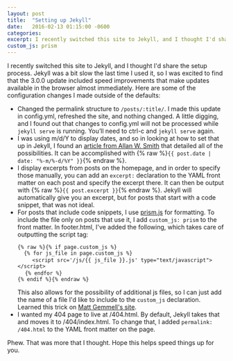 ```yaml
---
layout: post
title:  "Setting up Jekyll"
date:   2016-02-13 01:15:00 -0600
categories:
excerpt: I recently switched this site to Jekyll, and I thought I'd share the setup process.
custom_js: prism
---
```

I recently switched this site to Jekyll, and I thought I'd share the setup process. Jekyll was a bit slow the last time I used it, so I was excited to find that the 3.0.0 update included speed improvements that make updates available in the browser almost immediately. Here are some of the configuration changes I made outside of the defaults:

- Changed the permalink structure to `/posts/:title/`. I made this update in config.yml, refreshed the site, and nothing changed. A little digging, and I found out that changes to config.yml will not be processed while `jekyll serve` is running. You’ll need to ctrl-c and `jekyll serve` again.
- I was using m/d/Y to display dates, and so in looking at how to set that up in Jekyll, I found an [article from Allan W. Smith](http://alanwsmith.com/jekyll-liquid-date-formatting-examples) that detailed all of the possibilities. It can be accomplished with {% raw %}`{{ post.date | date: "%-m/%-d/%Y" }}`{% endraw %}.
- I display excerpts from posts on the homepage, and in order to specify those manually, you can add an `excerpt:` declaration to the YAML front matter on each post and specify the excerpt there. It can then be output with {% raw %}`{{ post.excerpt }}`{% endraw %}. Jekyll will automatically give you an excerpt, but for posts that start with a code snippet, that was not ideal.
- For posts that include code snippets, I use [prism.js](http://prismjs.com/) for formatting. To include the file only on posts that use it, I add `custom_js: prism`  to the front matter. In footer.html, I've added the following, which takes care of outputting the script tag:
    <pre><code class="language-markup">{% raw %}{% if page.custom_js %}
    {% for js_file in page.custom_js %}</code>
      <code class="language-javascript">&lt;script src='/js/{{ js_file }}.js' type="text/javascript"&gt;&lt;/script&gt;</code>
    <code class="language-markup">{% endfor %}
  {% endif %}{% endraw %}</code></pre>
  This also allows for the possibility of additional js files, so I can just add the name of a file I'd like to include to the `custom_js` declaration. Learned this trick on [Matt Gemmell's site](http://mattgemmell.com/page-specific-assets-with-jekyll/).
- I wanted my 404 page to live at /404.html. By default, Jekyll takes that and moves it to /404/index.html. To change that, I added `permalink: /404.html` to the YAML front matter on the page.

Phew. That was more that I thought. Hope this helps speed things up for you.
